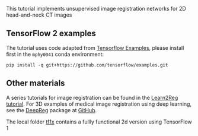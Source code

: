 This tutorial implements unsupervised image registration networks for 2D head-and-neck CT images  


## TensorFlow 2 examples
The tutorial uses code adapted from [Tensorflow Examples](https://github.com/tensorflow/examples), please install first in the `mphy0041` conda environment:
```
pip install -q git+https://github.com/tensorflow/examples.git
```

## Other materials
A series tutorials for image registration can be found in the [Learn2Reg tutorial](https://github.com/learn2reg/tutorials2019).
For 3D examples of medical image registration using deep learning, see the [DeepReg](http://deepreg.net) package at [GitHub](https://github.com/DeepRegNet/DeepReg). 

The local folder [tf1x](./tf1x) contains a fullly functional 2d version using TensorFlow 1
